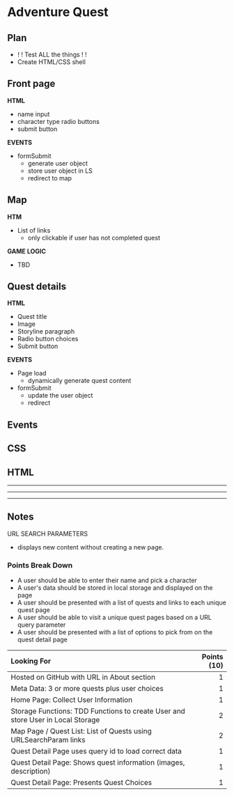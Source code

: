# Adventure Quest
## Plan
* ! ! Test ALL the things ! !
* Create HTML/CSS shell


## Front page
**HTML**
* name input
* character type radio buttons
* submit button

**EVENTS**
* formSubmit
    * generate user object
    * store user object in LS
    * redirect to map

## Map
**HTM**
* List of links
    * only clickable if user has not completed quest

**GAME LOGIC**
* TBD

## Quest details
**HTML**
* Quest title
* Image
* Storyline paragraph
* Radio button choices
* Submit button

**EVENTS**
* Page load
    * dynamically generate quest content
* formSubmit
    * update the user object
    * redirect



## Events


## CSS

## HTML

---
---
---

## Notes
URL SEARCH PARAMETERS
* displays new content without creating a new page.


### Points Break Down
* A user should be able to enter their name and pick a character
* A user's data should be stored in local storage and displayed on the page
* A user should be presented with a list of quests and links to each unique quest page
* A user should be able to visit a unique quest pages based on a URL query parameter
* A user should be presented with a list of options to pick from on the quest detail page

Looking For | Points (10)
:--|--:
Hosted on GitHub with URL in About section | 1
Meta Data: 3 or more quests plus user choices | 1
Home Page: Collect User Information | 1
Storage Functions: TDD Functions to create User and store User in Local Storage | 2
Map Page / Quest List: List of Quests using URLSearchParam links | 2
Quest Detail Page uses query id to load correct data | 1
Quest Detail Page: Shows quest information (images, description) | 1
Quest Detail Page: Presents Quest Choices | 1
